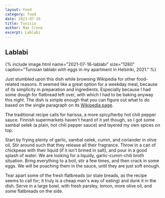 ```yaml
---
layout: food
category: food
date: 2021-07-16
title: Tunisia
author: Max Crone
excerpt: Lablabi
---
```


## Lablabi

{% include image.html name="2021-07-16-lablabi" size="1280" caption="Tunisian lablabi with eggs in my apartment in Helsinki, 2021." %}

Just stumbled upon this dish while browsing Wikipedia for other food-related reasons.
It seemed like a great option for a weekday meal, because of its simplicity in preparation and ingredients.
Especially because I had some dough for flatbread left over, with which I had to be baking anyway this night.
The dish is simple enough that you can figure out what to do based on the single paragraph on its [Wikipedia page](https://en.wikipedia.org/wiki/Lablabi).

The traditional recipe calls for harissa, a more spicy/herby hot chili pepper sauce.
Finnish supermarkets haven't heard of it yet though, so I got some sambal oelek (a plain, hot chili pepper sauce) and layered my own spices on top.

Start by frying plenty of garlic, sambal oelek, cumin, and coriander in olive oil.
Stir around such that they release all their fragrance.
Throw in a can of chickpeas with their liquid (if it isn't brined in salt), and pour in a good splash of water.
We are looking for a liquidy, garlic-cumin-chili broth situation.
Bring everything to a boil, stir a few times, and then crack in some eggs.
We will be poaching them in the sauce, until they are just soft enough.

Tear apart some of the fresh flatbreads (or stale breads, as the recipe seems to call for; it truly is a cheap man's way of eating) and dunk it in the dish.
Serve in a large bowl, with fresh parsley, lemon, more olive oil, and some flatbreads on the side.
